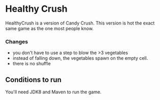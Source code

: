# Healthy Crush

HealthyCrush is a version of Candy Crush.
This version is hot the exact same game as the one most people know.

### Changes

* you don't have to use a step to blow the >3 vegetables
* instead of falling down, the vegetables spawn on the empty cell.
* there is no shuffle

## Conditions to run

You'll need JDK8 and Maven to run the game.
